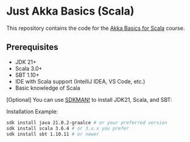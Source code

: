# Just Akka Basics (Scala)

This repository contains the code for
the [Akka Basics for Scala](https://akkademy.akka.io/learn/courses/22/akka-basics-for-scala) course.

## Prerequisites

- JDK 21+
- Scala 3.0+
- SBT 1.10+
- IDE with Scala support (IntelliJ IDEA, VS Code, etc.)
- Basic knowledge of Scala

\[Optional\] You can use [SDKMAN!](https://sdkman.io/install) to install JDK21, Scala, and SBT:

Installation Example:

```bash
sdk install java 21.0.2-graalce # or your preferred version
sdk install scala 3.6.4 # or 3.x.x you prefer
sdk install sbt 1.10.11 # or newer
```

